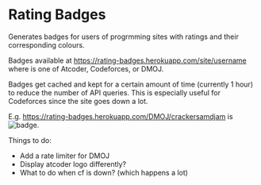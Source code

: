 # Rating Badges

Generates badges for users of progrmming sites with ratings and their corresponding colours.

Badges available at https://rating-badges.herokuapp.com/site/username where <site> is one of Atcoder, Codeforces, or DMOJ.

Badges get cached and kept for a certain amount of time (currently 1 hour) to reduce the number of API queries. This is especially useful for Codeforces since the site goes down a lot.
  
E.g. https://rating-badges.herokuapp.com/DMOJ/crackersamdjam is ![badge](https://rating-badges.herokuapp.com/DMOJ/crackersamdjam).

Things to do:
- Add a rate limiter for DMOJ
- Display atcoder logo differently?
- What to do when cf is down? (which happens a lot)
